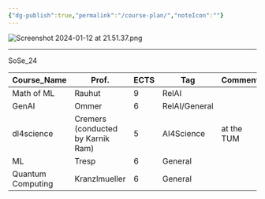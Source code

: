 ```yaml
---
{"dg-publish":true,"permalink":"/course-plan/","noteIcon":""}
---
```


![Screenshot 2024-01-12 at 21.51.37.png](/img/user/Attachments/Screenshot%202024-01-12%20at%2021.51.37.png)



---

SoSe_24

| Course_Name       | Prof.                             | ECTS | Tag           | Comment    |
| ----------------- | --------------------------------- | ---- | ------------- | ---------- |
| Math of ML        | Rauhut                            | 9    | RelAI         |            |
| GenAI             | Ommer                             | 6    | RelAI/General |            |
| dl4science        | Cremers (conducted by Karnik Ram) | 5    | AI4Science    | at the TUM |
| ML                | Tresp                             | 6    | General       |            |
| Quantum Computing | Kranzlmueller                     | 6    | General       |            |

